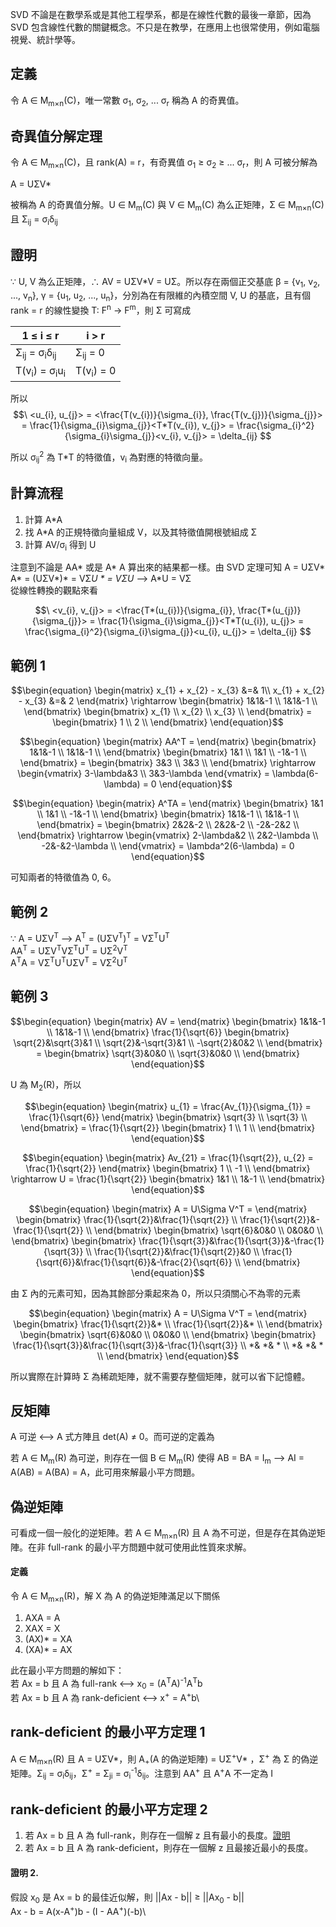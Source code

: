 SVD 不論是在數學系或是其他工程學系，都是在線性代數的最後一章節，因為 SVD 包含線性代數的關鍵概念。不只是在教學，在應用上也很常使用，例如電腦視覺、統計學等。

## 定義
令 A ∈ M<sub>m×n</sub>(C)，唯一常數 σ<sub>1</sub>,  σ<sub>2</sub>, ... σ<sub>r</sub> 稱為 A 的奇異值。

## 奇異值分解定理
令 A ∈ M<sub>m×n</sub>(C)，且 rank(A) = r，有奇異值 σ<sub>1</sub> ≥ σ<sub>2</sub> ≥ ... σ<sub>r</sub>，則 A 可被分解為 

A = UΣV*

被稱為 A 的奇異值分解。U ∈ M<sub>m</sub>(C) 與 V ∈ M<sub>m</sub>(C) 為么正矩陣，Σ ∈ M<sub>m×n</sub>(C) 且 Σ<sub>ij</sub> = σ<sub>i</sub>δ<sub>ij</sub>

## 證明
∵ U, V 為么正矩陣，∴ AV = UΣV*V = UΣ。所以存在兩個正交基底 β = {v<sub>1</sub>, v<sub>2</sub>, ..., v<sub>n</sub>}, γ = {u<sub>1</sub>, u<sub>2</sub>, ..., u<sub>n</sub>}，分別為在有限維的內積空間 V, U 的基底，且有個 rank = r 的線性變換 T: F<sup>n</sup> -> F<sup>m</sup>，則 Σ 可寫成

| 1 ≤ i ≤ r | i > r |
| --- | --- |
| Σ<sub>ij</sub> = σ<sub>i</sub>δ<sub>ij</sub> | Σ<sub>ij</sub> = 0 |
| T(v<sub>i</sub>) = σ<sub>i</sub>u<sub>i</sub> | T(v<sub>i</sub>) = 0 |

所以 $$\ <u_{i}, u_{j}> = <\frac{T(v_{i})}{\sigma_{i}}, \frac{T(v_{j})}{\sigma_{j}}> = \frac{1}{\sigma_{i}\sigma_{j}}<T*T(v_{i}), v_{j}> = \frac{\sigma_{i}^2}{\sigma_{i}\sigma_{j}}<v_{i}, v_{j}> = \delta_{ij} $$

所以 σ<sub>ij</sub><sup>2</sup> 為 T*T 的特徵值，v<sub>i</sub> 為對應的特徵向量。

## 計算流程
1. 計算 A*A
2. 找 A*A 的正規特徵向量組成 V，以及其特徵值開根號組成 Σ
3. 計算 AV/σ<sub>i</sub> 得到 U

注意到不論是 AA* 或是 A* A 算出來的結果都一樣。由 SVD 定理可知 A = UΣV* \
A* = (UΣV*)* = VΣ*U * = VΣU* --> A*U = VΣ\
從線性轉換的觀點來看

$$\ <v_{i}, v_{j}> = <\frac{T*(u_{i})}{\sigma_{i}}, \frac{T*(u_{j})}{\sigma_{j}}> = \frac{1}{\sigma_{i}\sigma_{j}}<T*T(u_{i}), u_{j}> = \frac{\sigma_{i}^2}{\sigma_{i}\sigma_{j}}<u_{i}, u_{j}> = \delta_{ij} $$

## 範例 1
$$\begin{equation}
    \begin{matrix}
        x_{1} + x_{2} - x_{3} &=& 1\\
        x_{1} + x_{2} - x_{3} &=& 2
    \end{matrix}
    \rightarrow
    \begin{bmatrix}
        1&1&-1 \\
        1&1&-1 \\
    \end{bmatrix}
    \begin{bmatrix}
        x_{1} \\
        x_{2} \\
        x_{3} \\
    \end{bmatrix}
    =
    \begin{bmatrix}
        1 \\
        2 \\
    \end{bmatrix}
\end{equation}$$

$$\begin{equation}
    \begin{matrix}
        AA^T = 
    \end{matrix}
    \begin{bmatrix}
        1&1&-1 \\
        1&1&-1 \\
    \end{bmatrix}
    \begin{bmatrix}
        1&1 \\
        1&1 \\
        -1&-1 \\
    \end{bmatrix}
    =
    \begin{bmatrix}
        3&3 \\
        3&3 \\
    \end{bmatrix}
    \rightarrow
    \begin{vmatrix}
        3-\lambda&3 \\
        3&3-\lambda
    \end{vmatrix}
    = \lambda(6-\lambda) = 0
\end{equation}$$

$$\begin{equation}
    \begin{matrix}
        A^TA = 
    \end{matrix}
    \begin{bmatrix}
        1&1 \\
        1&1 \\
        -1&-1 \\
    \end{bmatrix}
    \begin{bmatrix}
        1&1&-1 \\
        1&1&-1 \\
    \end{bmatrix}
    =
    \begin{bmatrix}
        2&2&-2 \\
        2&2&-2 \\
        -2&-2&2 \\
    \end{bmatrix}
    \rightarrow
    \begin{vmatrix}
        2-\lambda&2 \\
        2&2-\lambda \\
        -2&-&2-\lambda \\
    \end{vmatrix}
    = \lambda^2(6-\lambda) = 0
\end{equation}$$

可知兩者的特徵值為 0, 6。

## 範例 2
∵ A = UΣV<sup>T</sup> --> A<sup>T</sup> = (UΣV<sup>T</sup>)<sup>T</sup> = VΣ<sup>T</sup>U<sup>T</sup>\
AA<sup>T</sup> = UΣV<sup>T</sup>VΣ<sup>T</sup>U<sup>T</sup> = UΣ<sup>2</sup>V<sup>T</sup>\
A<sup>T</sup>A = VΣ<sup>T</sup>U<sup>T</sup>UΣV<sup>T</sup> = VΣ<sup>2</sup>U<sup>T</sup>

## 範例 3
$$\begin{equation}
    \begin{matrix}
        AV = 
    \end{matrix}
    \begin{bmatrix}
        1&1&-1 \\
        1&1&-1 \\
    \end{bmatrix}
    \frac{1}{\sqrt{6}}
    \begin{bmatrix}
        \sqrt{2}&\sqrt{3}&1 \\
        \sqrt{2}&-\sqrt{3}&1 \\
        -\sqrt{2}&0&2 \\
    \end{bmatrix}
    =
    \begin{bmatrix}
        \sqrt{3}&0&0 \\
        \sqrt{3}&0&0 \\
    \end{bmatrix}
\end{equation}$$

U 為 M<sub>2</sub>(R)，所以

$$\begin{equation}
    \begin{matrix}
        u_{1} = \frac{Av_{1}}{\sigma_{1}} = \frac{1}{\sqrt{6}}
    \end{matrix}
    \begin{bmatrix}
        \sqrt{3} \\
        \sqrt{3} \\
    \end{bmatrix}
    = \frac{1}{\sqrt{2}}
    \begin{bmatrix}
        1 \\
        1 \\
    \end{bmatrix}
\end{equation}$$

$$\begin{equation}
    \begin{matrix}
        Av_{21} = \frac{1}{\sqrt{2}}, u_{2} = \frac{1}{\sqrt{2}}
    \end{matrix}
    \begin{bmatrix}
        1 \\
        -1 \\
    \end{bmatrix}
    \rightarrow U = \frac{1}{\sqrt{2}}
    \begin{bmatrix}
        1&1 \\
        1&-1 \\
    \end{bmatrix}
\end{equation}$$

$$\begin{equation}
    \begin{matrix}
        A = U\Sigma V^T = 
    \end{matrix}
    \begin{bmatrix}
        \frac{1}{\sqrt{2}}&\frac{1}{\sqrt{2}} \\
        \frac{1}{\sqrt{2}}&-\frac{1}{\sqrt{2}} \\
    \end{bmatrix}
    \begin{bmatrix}
        \sqrt{6}&0&0 \\
        0&0&0 \\
    \end{bmatrix}
    \begin{bmatrix}
        \frac{1}{\sqrt{3}}&\frac{1}{\sqrt{3}}&-\frac{1}{\sqrt{3}} \\
        \frac{1}{\sqrt{2}}&\frac{1}{\sqrt{2}}&0 \\
        \frac{1}{\sqrt{6}}&\frac{1}{\sqrt{6}}&-\frac{2}{\sqrt{6}} \\
    \end{bmatrix}
\end{equation}$$

由 Σ 內的元素可知，因為其餘部分乘起來為 0，所以只須關心不為零的元素

$$\begin{equation}
    \begin{matrix}
        A = U\Sigma V^T = 
    \end{matrix}
    \begin{bmatrix}
        \frac{1}{\sqrt{2}}&* \\
        \frac{1}{\sqrt{2}}&* \\
    \end{bmatrix}
    \begin{bmatrix}
        \sqrt{6}&0&0 \\
        0&0&0 \\
    \end{bmatrix}
    \begin{bmatrix}
        \frac{1}{\sqrt{3}}&\frac{1}{\sqrt{3}}&-\frac{1}{\sqrt{3}} \\
        *& *& * \\
        *& *& * \\
    \end{bmatrix}
\end{equation}$$

所以實際在計算時 Σ 為稀疏矩陣，就不需要存整個矩陣，就可以省下記憶體。

## 反矩陣
A 可逆 <--> A 式方陣且 det(A) ≠ 0。而可逆的定義為

若 A ∈ M<sub>m</sub>(R) 為可逆，則存在一個 B ∈ M<sub>m</sub>(R) 使得 AB = BA = I<sub>m</sub> --> AI = A(AB) = A(BA) = A，此可用來解最小平方問題。

## 偽逆矩陣
可看成一個一般化的逆矩陣。若 A ∈ M<sub>m×n</sub>(R) 且 A 為不可逆，但是存在其偽逆矩陣。在非 full-rank 的最小平方問題中就可使用此性質來求解。

#### 定義
令 A ∈ M<sub>m×n</sub>(R)，解 X 為 A 的偽逆矩陣滿足以下關係

1. AXA = A
2. XAX = X
3. (AX)* = XA
4. (XA)* = AX

此在最小平方問題的解如下：\
若 Ax = b 且 A 為 full-rank <--> x<sub>0</sub> = (A<sup>T</sup>A)<sup>-1</sup>A<sup>T</sup>b\
若 Ax = b 且 A 為 rank-deficient <--> x<sup>+</sup> = A<sup>+</sup>b\

## rank-deficient 的最小平方定理 1
A ∈ M<sub>m×n</sub>(R) 且 A = UΣV*，則 A<sub>+</sub>(A 的偽逆矩陣) = UΣ<sup>+</sup>V* ，Σ<sup>+</sup> 為 Σ
 的偽逆矩陣。Σ<sub>ij</sub> = σ<sub>i</sub>δ<sub>ij</sub>，Σ<sup>+</sup> = Σ<sub>ji</sub> = σ<sub>i</sub><sup>-1</sup>δ<sub>ij</sub>。注意到 AA<sup>+</sup> 且 A<sup>+</sup>A 不一定為 I

## rank-deficient 的最小平方定理 2
1. 若 Ax = b 且 A 為 full-rank，則存在一個解 z 且有最小的長度。[證明](https://github.com/JrPhy/numerical/tree/master/least-square)
2. 若 Ax = b 且 A 為 rank-deficient，則存在一個解 z 且最接近最小的長度。

#### 證明 2.
假設 x<sub>0</sub> 是 Ax = b 的最佳近似解，則 ||Ax - b|| ≥ ||Ax<sub>0</sub> - b||\
Ax - b = A(x-A<sup>+</sup>)b - (I - AA<sup>+</sup>)(-b)\
